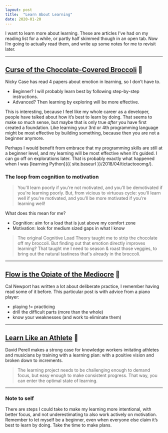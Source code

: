```yaml
---
layout: post
title:  "Learn About Learning"
date: 2020-01-20
---
```


I want to learn more about learning. These are articles I’ve had on my reading list for a while, or partly half skimmed though in an open tab. Now I’m going to actually read them, and write up some notes for me to revisit later.

---

## [Curse of the Chocolate-Covered Broccoli](https://blog.ncase.me/curse-of-the-chocolate-covered-broccoli-or-emotion-in-learning/) 🥦

Nicky Case has read 4 papers about emotion in learning, so I don’t have to.

* Beginner? I will probably learn best by following step-by-step instructions.
* Advanced? Then learning by exploring will be more effective.

This is interesting, because I feel like my whole career as a developer, people have talked about how it’s best to learn by doing. That seems to make so much sense, but maybe that is only true _after_ you have first created a foundation. Like learning your 3rd or 4th programming language might be most effective by building something, because then you are not a beginner anymore.

Perhaps I would benefit from embrace that my programming skills are still at a beginner level, and my learning will be most effective when it’s guided. I can go off on explorations later. That is probably exactly what happened when I was [learning Python]({{ site.baseurl }}/2018/04/tictactooomg/).

### The loop from cognition to motivation

> You'll learn poorly if you're not motivated, and you'll be demotivated if you're learning poorly. But, from vicious to virtuous cycle: you'll learn well if you're motivated, and you'll be more motivated if you're learning well!

What does this mean for me?

* Cognition: aim for a load that is just above my comfort zone
* Motivation: look for medium sized gaps in what I know

> The original Cognitive Load Theory taught me to strip the chocolate off my broccoli. But finding out that emotion directly improves learning? That taught me I need to season & roast those veggies, to bring out the natural tastiness that's already in the broccoli.

---

## [Flow is the Opiate of the Mediocre](https://www.calnewport.com/blog/2011/12/23/flow-is-the-opiate-of-the-medicore-advice-on-getting-better-from-an-accomplished-piano-player/) 🎹

Cal Newport has written a lot about deliberate practice, I remember having read some of it before. This particular post is with advice from a piano player:

* playing != practicing
* drill the difficult parts (more than the whole)
* know your weaknesses (and work to eliminate them)

---

## [Learn Like an Athlete](https://www.perell.com/blog/learn-like-an-athlete) 🏀

David Perell makes a strong case for knowledge workers imitating athletes and musicians by training with a learning plan: with a positive vision and broken down to increments.

> The learning project needs to be challenging enough to demand focus, but easy enough to make consistent progress. That way, you can enter the optimal state of learning.

---

### Note to self

There are steps I could take to make my learning more intentional, with better focus, and not underestimating to also work actively on motivation. Remember to let myself be a beginner, even when everyone else claim it’s best to learn by doing. Take the time to make plans.
